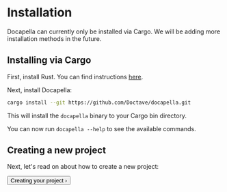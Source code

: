 # Installation

Docapella can currently only be installed via Cargo. We will be adding more installation methods in the future.

## Installing via Cargo

First, install Rust. You can find instructions [here](https://www.rust-lang.org/tools/install).

Next, install Docapella:

```bash
cargo install --git https://github.com/Doctave/docapella.git
```

This will install the `docapella` binary to your Cargo bin directory.

You can now run `docapella --help` to see the available commands.

## Creating a new project

Next, let's read on about how to create a new project:

<Button variant="secondary" href="/quick-start">Creating your project &#8250;</Button>
